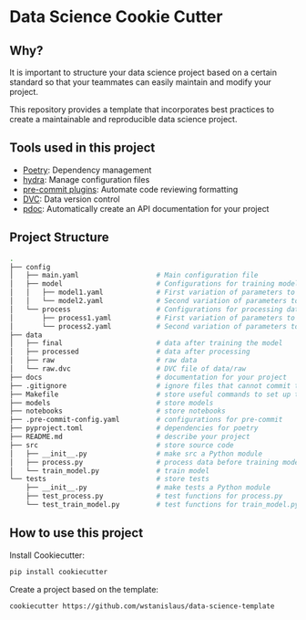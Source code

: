 # Data Science Cookie Cutter

## Why?
It is important to structure your data science project based on a certain standard so that your teammates can easily maintain and modify your project.

This repository provides a template that incorporates best practices to create a maintainable and reproducible data science project.  

## Tools used in this project
* [Poetry](https://python-poetry.org/docs/): Dependency management
* [hydra](https://hydra.cc/): Manage configuration files
* [pre-commit plugins](https://pre-commit.com/): Automate code reviewing formatting
* [DVC](https://dvc.org/): Data version control
* [pdoc](https://github.com/pdoc3/pdoc): Automatically create an API documentation for your project

## Project Structure
```bash
.
├── config                      
│   ├── main.yaml                   # Main configuration file
│   ├── model                       # Configurations for training model
│   │   ├── model1.yaml             # First variation of parameters to train model
│   │   └── model2.yaml             # Second variation of parameters to train model
│   └── process                     # Configurations for processing data
│       ├── process1.yaml           # First variation of parameters to process data
│       └── process2.yaml           # Second variation of parameters to process data
├── data            
│   ├── final                       # data after training the model
│   ├── processed                   # data after processing
│   ├── raw                         # raw data
│   └── raw.dvc                     # DVC file of data/raw
├── docs                            # documentation for your project
├── .gitignore                      # ignore files that cannot commit to Git
├── Makefile                        # store useful commands to set up the environment
├── models                          # store models
├── notebooks                       # store notebooks
├── .pre-commit-config.yaml         # configurations for pre-commit
├── pyproject.toml                  # dependencies for poetry
├── README.md                       # describe your project
├── src                             # store source code
│   ├── __init__.py                 # make src a Python module 
│   ├── process.py                  # process data before training model
│   └── train_model.py              # train model
└── tests                           # store tests
    ├── __init__.py                 # make tests a Python module 
    ├── test_process.py             # test functions for process.py
    └── test_train_model.py         # test functions for train_model.py
```

## How to use this project

Install Cookiecutter:
```bash
pip install cookiecutter
```

Create a project based on the template:
```bash
cookiecutter https://github.com/wstanislaus/data-science-template
```

